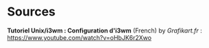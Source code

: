 # Sources

**Tutoriel Unix/i3wm : Configuration d'i3wm** (French) by *Grafikart.fr* : https://www.youtube.com/watch?v=oHbJK6r2Xwo